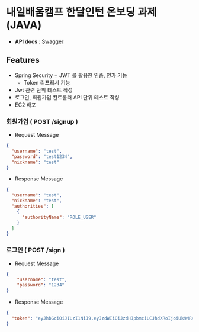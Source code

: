 # 내일배움캠프 한달인턴 온보딩 과제 (JAVA)

- **API docs** : [Swagger](http://43.203.198.62:8080/swagger-ui/index.html)

## Features
- Spring Security + JWT 를 활용한 인증, 인가 기능
  -  Token 리프레시 기능
- Jwt 관련 단위 테스트 작성
- 로그인, 회원가입 컨트롤러 API 단위 테스트 작성
- EC2 배포

### 회원가입 ( POST /signup )
- Request Message
```json
{
  "username": "test",
  "password": "test1234",
  "nickname": "test"
}
```

- Response Message
```json
{
  "username": "test",
  "nickname": "test",
  "authorities": [
    {
      "authorityName": "ROLE_USER"
    }
  ]		
}
```
### 로그인 ( POST /sign )
- Request Message
```json
{
	"username": "test",
	"password": "1234"
}
```

- Response Message
```json
{
  "token": "eyJhbGciOiJIUzI1NiJ9.eyJzdWIiOiJzdHJpbmciLCJhdXRoIjoiUk9MRV9VU0VSIiwiZXhwIjoxNzMxMjQ3MTE2LCJpYXQiOjE3MzEyNDM1MTZ9.e8DinZq4gP-SyuFo0xJsSNn5DjNphhPYBu3OvsXFxbA"
}
```


